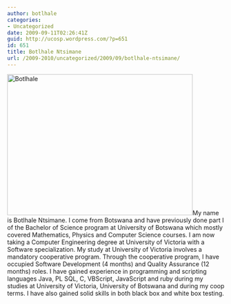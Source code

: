 ```yaml
---
author: botlhale
categories:
- Uncategorized
date: 2009-09-11T02:26:41Z
guid: http://ucosp.wordpress.com/?p=651
id: 651
title: Botlhale Ntsimane
url: /2009-2010/uncategorized/2009/09/botlhale-ntsimane/
---
```


<img class="size-full wp-image-650 alignleft" title="Botlhale" src="http://ucosp.files.wordpress.com/2009/09/dsc038011.jpg" alt="Botlhale" width="430" height="328" srcset="http://ucosp.ca/wp-content/uploads/2009/09/dsc038011.jpg 1913w, http://ucosp.ca/wp-content/uploads/2009/09/dsc038011-300x229.jpg 300w, http://ucosp.ca/wp-content/uploads/2009/09/dsc038011-1024x782.jpg 1024w" sizes="(max-width: 430px) 100vw, 430px" />My name is Botlhale Ntsimane. I come from Botswana and have previously done part I of the Bachelor of Science program at University of Botswana which mostly covered Mathematics, Physics and Computer Science courses. I am now taking a Computer Engineering degree at University of Victoria with a Software specialization. My study at University of Victoria involves a mandatory cooperative program. Through the cooperative program, I have occupied Software Development (4 months) and Quality Assurance (12 months) roles. I have gained experience in programming and scripting languages Java, PL SQL, C, VBScript, JavaScript and ruby during my studies at University of Victoria, University of Botswana and during my coop terms. I have also gained solid skills in both black box and white box testing.